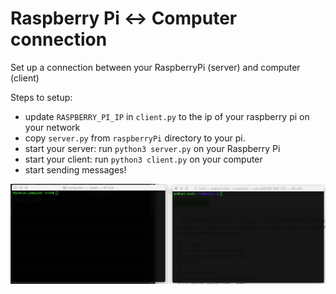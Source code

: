 # Raspberry Pi <-> Computer connection

Set up a connection between your RaspberryPi (server) and computer (client)

Steps to setup:
* update `RASPBERRY_PI_IP` in `client.py` to the ip of your raspberry pi on your network
* copy `server.py` from `raspberryPi` directory to your pi.
* start your server: run `python3 server.py` on your Raspberry Pi
* start your client: run `python3 client.py` on your computer
* start sending messages!

![demo](static/demo.gif)

